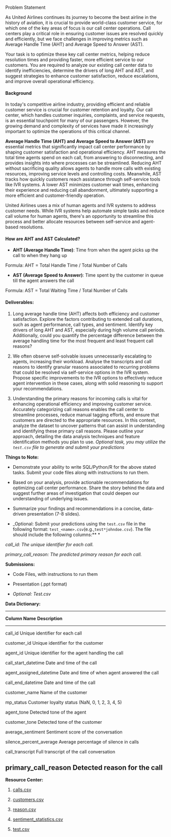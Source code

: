 Problem Statement

As United Airlines continues its journey to become the best airline in the
history of aviation, it is crucial to provide world-class customer service, for
which one of the key areas of focus is our call center operations. Call centers
play a critical role in ensuring customer issues are resolved quickly and
efficiently, but we face challenges in improving metrics such as Average Handle
Time (AHT) and Average Speed to Answer (AST).

Your task is to optimize these key call center metrics, helping reduce
resolution times and providing faster, more efficient service to our customers.
You are required to analyze our existing call center data to identify
inefficiencies, determine the drivers of long AHT and AST, and suggest
strategies to enhance customer satisfaction, reduce escalations, and improve
overall operational efficiency.

#### **Background**

In today's competitive airline industry, providing efficient and reliable
customer service is crucial for customer retention and loyalty. Our call center,
which handles customer inquiries, complaints, and service requests, is an
essential touchpoint for many of our passengers. However, the growing demand and
complexity of services have made it increasingly important to optimize the
operations of this critical channel.

**Average Handle Time (AHT) and Average Speed to Answer (AST)** are essential
metrics that significantly impact call center performance by shaping customer
satisfaction and operational efficiency. AHT measures the total time agents
spend on each call, from answering to disconnecting, and provides insights into
where processes can be streamlined. Reducing AHT without sacrificing quality
allows agents to handle more calls with existing resources, improving service
levels and controlling costs. Meanwhile, AST tracks how quickly customers reach
assistance through self-service tools like IVR systems. A lower AST minimizes
customer wait times, enhancing their experience and reducing call abandonment,
ultimately supporting a more efficient and customer-friendly operation.

United Airlines uses a mix of human agents and IVR systems to address customer
needs. While IVR systems help automate simple tasks and reduce call volume for
human agents, there's an opportunity to streamline this process and better
allocate resources between self-service and agent-based resolutions.

#### **How are AHT and AST Calculated?**

- **AHT (Average Handle Time)**: Time from when the agent picks up the call to
  when they hang up

Formula: AHT = Total Handle Time / Total Number of Calls

- **AST (Average Speed to Answer)**: Time spent by the customer in queue till
  the agent answers the call

Formula: AST = Total Waiting Time / Total Number of Calls

#### **Deliverables:**

1. Long average handle time (AHT) affects both efficiency and customer
   satisfaction. Explore the factors contributing to extended call durations,
   such as agent performance, call types, and sentiment. Identify key drivers of
   long AHT and AST, especially during high volume call periods. Additionally,
   could you quantify the percentage difference between the average handling
   time for the most frequent and least frequent call reasons?

2. We often observe self-solvable issues unnecessarily escalating to agents,
   increasing their workload. Analyse the transcripts and call reasons to
   identify granular reasons associated to recurring problems that could be
   resolved via self-service options in the IVR system. Propose specific
   improvements to the IVR options to effectively reduce agent intervention in
   these cases, along with solid reasoning to support your recommendations.

3. Understanding the primary reasons for incoming calls is vital for enhancing
   operational efficiency and improving customer service. Accurately
   categorizing call reasons enables the call center to streamline processes,
   reduce manual tagging efforts, and ensure that customers are directed to the
   appropriate resources. In this context, analyze the dataset to uncover
   patterns that can assist in understanding and identifying these primary call
   reasons. Please outline your approach, detailing the data analysis techniques
   and feature identification methods you plan to use. _Optional task, you may
   utilize the `test.csv` file to generate and submit your predictions_

**Things to Note:**

- Demonstrate your ability to write SQL/Python/R for the above stated tasks.
  Submit your code files along with instructions to run them.

- Based on your analysis, provide actionable recommendations for optimizing call
  center performance. Share the story behind the data and suggest further areas
  of investigation that could deepen our understanding of underlying issues.

- Summarize your findings and recommendations in a concise, data-driven
  presentation (7-8 slides).

- _Optional: Submit your predictions using the `test.csv` file in the following
  format: `test_<name>.csv`(e.g.,`test*johndoe.csv`). The file should include
  the following columns:\*\* *

_call_id: The unique identifier for each call._

_primary_call_reason: The predicted primary reason for each call._

**Submissions:**

- Code Files, with instructions to run them

- Presentation (.ppt format)

- _Optional: Test.csv_

**Data Dictionary:**

---

**Column Name** **Description**

---

call_id Unique identifier for each call

customer_id Unique identifier for the customer

agent_id Unique identifier for the agent handling the call

call_start_datetime Date and time of the call

agent_assigned_datetime Date and time of when agent answered the call

call_end_datetime Date and time of the call

customer_name Name of the customer

mp_status Customer loyalty status (NaN, 0, 1, 2, 3, 4, 5)

agent_tone Detected tone of the agent

customer_tone Detected tone of the customer

average_sentiment Sentiment score of the conversation

silence_percent_average Average percentage of silence in calls

call_transcript Full transcript of the call conversation

## primary_call_reason Detected reason for the call

**Resource Center:**

1. [calls.csv](https://uc.hackerearth.com/he-public-data/callsf0d4f5a.csv)

2. [customers.csv](https://uc.hackerearth.com/he-public-data/customers2afd6ea.csv)

3. [reason.csv](https://uc.hackerearth.com/he-public-data/reason18315ff.csv)

4. [sentiment_statistics.csv](https://uc.hackerearth.com/he-public-data/sentiment_statisticscc1e57a.csv)

5. [test.csv](https://uc.hackerearth.com/he-public-data/testbc7185d.csv)
